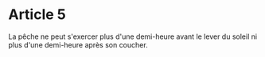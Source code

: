 # Article 5

La pêche ne peut s'exercer plus d'une demi-heure avant le lever du soleil ni plus d'une demi-heure après son coucher.
